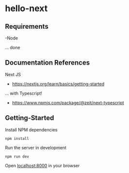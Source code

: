 # hello-next

## Requirements
-Node

... done

## Documentation References

Next JS
- https://nextjs.org/learn/basics/getting-started

... with Typescript!
- https://www.npmjs.com/package/@zeit/next-typescript

## Getting-Started

Install NPM dependencies

`npm install`

Run the server in development

`npm run dev`

Open [localhost:8000](http://localhost:8000) in your browser